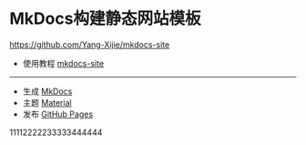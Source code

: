 # MkDocs构建静态网站模板

<https://github.com/Yang-Xijie/mkdocs-site>

- 使用教程 [mkdocs-site](https://yang-xijie.github.io/BLOG/Markdown/mkdocs-site/)

---

- 生成 [MkDocs](https://www.mkdocs.org) 
- 主题 [Material](https://github.com/squidfunk/mkdocs-material)
- 发布 [GitHub Pages](https://yang-xijie.github.io/BLOG/Markdown/github-pages/) 


11112222233333444444